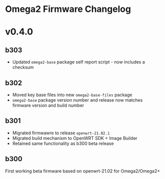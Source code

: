 # Omega2 Firmware Changelog

# v0.4.0

## b303

* Updated `omega2-base` package self report script - now includes a checksum

## b302

* Moved key base files into new `omega2-base-files` package
* `omega2-base` package version number and release now matches firmware version and build number

## b301

* Migrated firmwawre to release `openwrt-21.02.1`
* Migrated build mechanism to OpenWRT SDK + Image Builder
* Retained same functionality as b300 beta release

## b300

First working beta firmware based on openwrt-21.02 for Omega2/Omega2+
